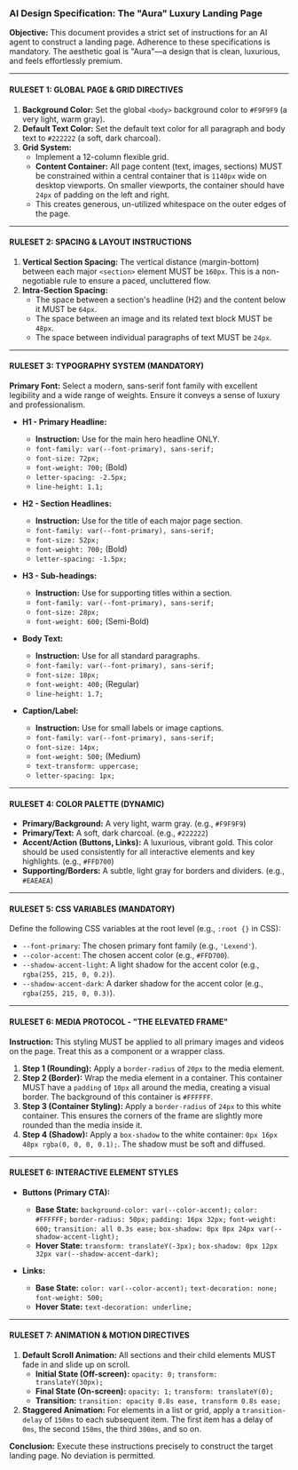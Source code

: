 ### **AI Design Specification: The "Aura" Luxury Landing Page**

**Objective:** This document provides a strict set of instructions for an AI agent to construct a landing page. Adherence to these specifications is mandatory. The aesthetic goal is "Aura"—a design that is clean, luxurious, and feels effortlessly premium.

---

#### **RULESET 1: GLOBAL PAGE & GRID DIRECTIVES**

1.  **Background Color:** Set the global `<body>` background color to `#F9F9F9` (a very light, warm gray).
2.  **Default Text Color:** Set the default text color for all paragraph and body text to `#222222` (a soft, dark charcoal).
3.  **Grid System:**
    *   Implement a 12-column flexible grid.
    *   **Content Container:** All page content (text, images, sections) MUST be constrained within a central container that is `1140px` wide on desktop viewports. On smaller viewports, the container should have `24px` of padding on the left and right.
    *   This creates generous, un-utilized whitespace on the outer edges of the page.

---

#### **RULESET 2: SPACING & LAYOUT INSTRUCTIONS**

1.  **Vertical Section Spacing:** The vertical distance (margin-bottom) between each major `<section>` element MUST be `160px`. This is a non-negotiable rule to ensure a paced, uncluttered flow.
2.  **Intra-Section Spacing:**
    *   The space between a section's headline (H2) and the content below it MUST be `64px`.
    *   The space between an image and its related text block MUST be `48px`.
    *   The space between individual paragraphs of text MUST be `24px`.

---

#### **RULESET 3: TYPOGRAPHY SYSTEM (MANDATORY)**

**Primary Font:** Select a modern, sans-serif font family with excellent legibility and a wide range of weights. Ensure it conveys a sense of luxury and professionalism.

*   **H1 - Primary Headline:**
    *   **Instruction:** Use for the main hero headline ONLY.
    *   `font-family: var(--font-primary), sans-serif;`
    *   `font-size: 72px;`
    *   `font-weight: 700;` (Bold)
    *   `letter-spacing: -2.5px;`
    *   `line-height: 1.1;`

*   **H2 - Section Headlines:**
    *   **Instruction:** Use for the title of each major page section.
    *   `font-family: var(--font-primary), sans-serif;`
    *   `font-size: 52px;`
    *   `font-weight: 700;` (Bold)
    *   `letter-spacing: -1.5px;`

*   **H3 - Sub-headings:**
    *   **Instruction:** Use for supporting titles within a section.
    *   `font-family: var(--font-primary), sans-serif;`
    *   `font-size: 28px;`
    *   `font-weight: 600;` (Semi-Bold)

*   **Body Text:**
    *   **Instruction:** Use for all standard paragraphs.
    *   `font-family: var(--font-primary), sans-serif;`
    *   `font-size: 18px;`
    *   `font-weight: 400;` (Regular)
    *   `line-height: 1.7;`

*   **Caption/Label:**
    *   **Instruction:** Use for small labels or image captions.
    *   `font-family: var(--font-primary), sans-serif;`
    *   `font-size: 14px;`
    *   `font-weight: 500;` (Medium)
    *   `text-transform: uppercase;`
    *   `letter-spacing: 1px;`

---

#### **RULESET 4: COLOR PALETTE (DYNAMIC)**

*   **Primary/Background:** A very light, warm gray. (e.g., `#F9F9F9`)
*   **Primary/Text:** A soft, dark charcoal. (e.g., `#222222`)
*   **Accent/Action (Buttons, Links):** A luxurious, vibrant gold. This color should be used consistently for all interactive elements and key highlights. (e.g., `#FFD700`)
*   **Supporting/Borders:** A subtle, light gray for borders and dividers. (e.g., `#EAEAEA`)

---

#### **RULESET 5: CSS VARIABLES (MANDATORY)**

Define the following CSS variables at the root level (e.g., `:root {}` in CSS):

*   `--font-primary`: The chosen primary font family (e.g., `'Lexend'`).
*   `--color-accent`: The chosen accent color (e.g., `#FFD700`).
*   `--shadow-accent-light`: A light shadow for the accent color (e.g., `rgba(255, 215, 0, 0.2)`).
*   `--shadow-accent-dark`: A darker shadow for the accent color (e.g., `rgba(255, 215, 0, 0.3)`).

---

#### **RULESET 6: MEDIA PROTOCOL - "THE ELEVATED FRAME"**

**Instruction:** This styling MUST be applied to all primary images and videos on the page. Treat this as a component or a wrapper class.

1.  **Step 1 (Rounding):** Apply a `border-radius` of `20px` to the media element.
2.  **Step 2 (Border):** Wrap the media element in a container. This container MUST have a `padding` of `10px` all around the media, creating a visual border. The background of this container is `#FFFFFF`.
3.  **Step 3 (Container Styling):** Apply a `border-radius` of `24px` to this white container. This ensures the corners of the frame are slightly more rounded than the media inside it.
4.  **Step 4 (Shadow):** Apply a `box-shadow` to the white container: `0px 16px 48px rgba(0, 0, 0, 0.1);`. The shadow must be soft and diffused.

---

#### **RULESET 6: INTERACTIVE ELEMENT STYLES**

*   **Buttons (Primary CTA):**
    *   **Base State:** `background-color: var(--color-accent);` `color: #FFFFFF;` `border-radius: 50px;` `padding: 16px 32px;` `font-weight: 600;` `transition: all 0.3s ease;` `box-shadow: 0px 8px 24px var(--shadow-accent-light);`
    *   **Hover State:** `transform: translateY(-3px);` `box-shadow: 0px 12px 32px var(--shadow-accent-dark);`

*   **Links:**
    *   **Base State:** `color: var(--color-accent);` `text-decoration: none;` `font-weight: 500;`
    *   **Hover State:** `text-decoration: underline;`

---

#### **RULESET 7: ANIMATION & MOTION DIRECTIVES**

1.  **Default Scroll Animation:** All sections and their child elements MUST fade in and slide up on scroll.
    *   **Initial State (Off-screen):** `opacity: 0;` `transform: translateY(30px);`
    *   **Final State (On-screen):** `opacity: 1;` `transform: translateY(0);`
    *   **Transition:** `transition: opacity 0.8s ease, transform 0.8s ease;`
2.  **Staggered Animation:** For elements in a list or grid, apply a `transition-delay` of `150ms` to each subsequent item. The first item has a delay of `0ms`, the second `150ms`, the third `300ms`, and so on.

**Conclusion:** Execute these instructions precisely to construct the target landing page. No deviation is permitted.